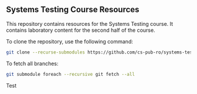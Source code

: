 ## Systems Testing Course Resources

This repository contains resources for the Systems Testing course.
It contains laboratory content for the second half of the course.

To clone the repository, use the following command:
```bash
git clone --recurse-submodules https://github.com/cs-pub-ro/systems-testing.git
```

To fetch all branches:
```bash
git submodule foreach --recursive git fetch --all
```
Test
